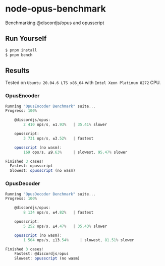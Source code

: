 # node-opus-benchmark

Benchmarking @discordjs/opus and opusscript

## Run Yourself

```bash
$ pnpm install
$ pnpm bench
```

## Results

Tested on `Ubuntu 20.04.6 LTS x86_64` with `Intel Xeon Platinum 8272` CPU.

### OpusEncoder

```js
Running "OpusEncoder Benchmark" suite...
Progress: 100%

    @discordjs/opus:
        2 410 ops/s, ±1.93%   | 35.41% slower

    opusscript:
        3 731 ops/s, ±3.52%   | fastest

    opusscript (no wasm):
        169 ops/s, ±9.63%     | slowest, 95.47% slower

Finished 3 cases!
  Fastest: opusscript
  Slowest: opusscript (no wasm)
```

### OpusDecoder

```js
Running "OpusDecoder Benchmark" suite...
Progress: 100%

    @discordjs/opus:
        8 134 ops/s, ±4.82%   | fastest

    opusscript:
        5 252 ops/s, ±4.47%   | 35.43% slower

    opusscript (no wasm):
        1 504 ops/s, ±13.54%     | slowest, 81.51% slower

Finished 3 cases!
    Fastest: @discordjs/opus
    Slowest: opusscript (no wasm)
```
